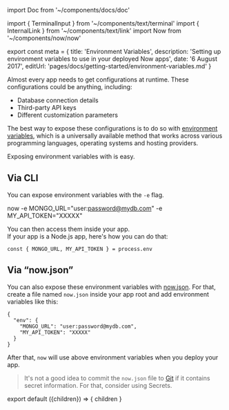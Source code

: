 import Doc from '~/components/docs/doc'

import { TerminalInput } from '~/components/text/terminal'
import { InternalLink } from '~/components/text/link'
import Now from '~/components/now/now'

export const meta = {
  title: 'Environment Variables',
  description: 'Setting up environment variables to use in your deployed Now apps',
  date: '6 August 2017',
  editUrl: 'pages/docs/getting-started/environment-variables.md'
}

Almost every app needs to get configurations at runtime. These configurations could be anything, including:

* Database connection details
* Third-party API keys
* Different customization parameters

The best way to expose these configurations is to do so with [environment variables](https://en.wikipedia.org/wiki/Environment_variable), which is a universally available method that works across various programming languages, operating systems and hosting providers.

Exposing environment variables with <Now color="#000"/> is easy.

## Via CLI

You can expose environment variables with the `-e` flag.

<TerminalInput>now -e MONGO_URL="user:password@mydb.com" -e MY_API_TOKEN="XXXXX"</TerminalInput>

You can then access them inside your app.<br/>
If your app is a Node.js app, here's how you can do that:

```
const { MONGO_URL, MY_API_TOKEN } = process.env
```

## Via “now.json”

You can also expose these environment variables with [now.json](https://zeit.co/docs/features/configuration). For that, create a file named `now.json` inside your app root and add environment variables like this:
```
{
  "env": {
    "MONGO_URL": "user:password@mydb.com",
    "MY_API_TOKEN": "XXXXX"
  }
}
```

After that, `now` will use above environment variables when you deploy your app.

> It's not a good idea to commit the `now.json` file to [Git](https://en.wikipedia.org/wiki/Git) if it contains secret information. For that, consider using <InternalLink href="/docs/getting-started/secrets"><Now color="#067df7"/> Secrets</InternalLink>.

export default ({children}) => <Doc meta={meta}>{ children }</Doc>
